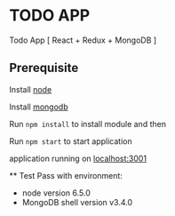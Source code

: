 # TODO APP
Todo App [ React + Redux + MongoDB ]

Prerequisite
------------
Install [node](https://nodejs.org/en/)

Install [mongodb](https://docs.mongodb.com/manual/installation/)

Run `npm install` to install module and then

Run `npm start` to start application

application running on [localhost:3001](localhost:3001)

** Test Pass with environment:
- node version 6.5.0
- MongoDB shell version v3.4.0

